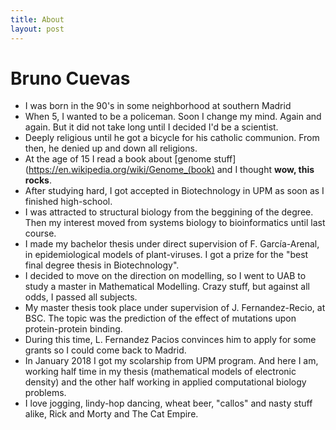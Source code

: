 ```yaml
---
title: About
layout: post
---
```


# Bruno Cuevas

- I was born in the 90's in some neighborhood at southern Madrid
- When 5, I wanted to be a policeman. Soon I change my mind. Again and again. But
it did not take long until I decided I'd be a scientist.
- Deeply religious until he got a bicycle for his catholic communion. From then,
he denied up and down all religions.
- At the age of 15 I read a book about
[genome stuff](https://en.wikipedia.org/wiki/Genome_(book) and I thought
**wow, this rocks**.
- After studying hard, I got accepted in Biotechnology in UPM as soon as I
finished high-school.
- I was attracted to structural biology from the beggining of the degree. Then
my interest moved from systems biology to bioinformatics until last course.
- I made my bachelor thesis under direct supervision of F. García-Arenal, in
epidemiological models of plant-viruses. I got a prize for the "best final
degree thesis in Biotechnology".
- I decided to move on the direction on modelling, so I went to UAB to study a
master in Mathematical Modelling. Crazy stuff, but against all odds, I passed all
subjects.
- My master thesis took place under supervision of J. Fernandez-Recio, at BSC.
The topic was the prediction of the effect of mutations upon protein-protein
binding.
- During this time, L. Fernandez Pacios convinces him to apply for some
grants so I could come back to Madrid.
- In January 2018 I got my scolarship from UPM program. And here I am, working
half time in my thesis (mathematical models of electronic density) and the other
half working in applied computational biology problems.
- I love jogging, lindy-hop dancing, wheat beer, "callos" and nasty stuff alike,
Rick and Morty and The Cat Empire.
